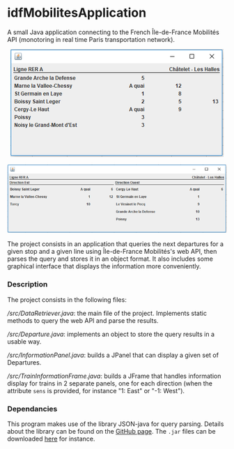 # idfMobilitesApplication
A small Java application connecting to the French Île-de-France Mobilités API (monotoring in real time Paris transportation network).


<p align="center">
<img src="https://raw.githubusercontent.com/14chanwa/idfMobilitesApplication/master/wiki_resources/example_rerA_chatelet.png">
</p>


<p align="center">
<img src="https://raw.githubusercontent.com/14chanwa/idfMobilitesApplication/master/wiki_resources/example2_rerA_chatelet.png">
</p>


The project consists in an application that queries the next departures for a given stop and a given line using Île-de-France Mobilités's web API, then parses the query and stores it in an object format. It also includes some graphical interface that displays the information more conveniently.


### Description


The project consists in the following files:


*/src/DataRetriever.java*: the main file of the project. Implements static methods to query the web API and parse the results.


*/src/Departure.java*: implements an object to store the query results in a usable way.


*/src/InformationPanel.java*: builds a JPanel that can display a given set of Departures.


*/src/TrainInformationFrame.java*: builds a JFrame that handles information display for trains in 2 separate panels, one for each direction (when the attribute `sens` is provided, for instance "1: East" or "-1: West").


### Dependancies


This program makes use of the library JSON-java for query parsing. Details about the library can be found on the [GitHub page](https://github.com/stleary/JSON-java). The `.jar` files can be downloaded [here](http://mvnrepository.com/artifact/org.json/json) for instance.

